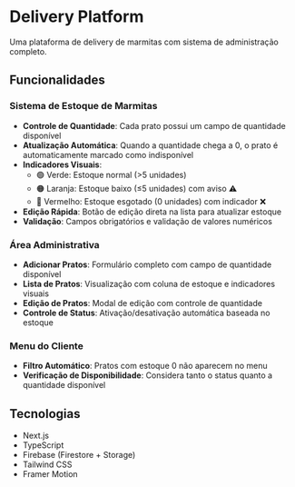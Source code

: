 # Delivery Platform

Uma plataforma de delivery de marmitas com sistema de administração completo.

## Funcionalidades

### Sistema de Estoque de Marmitas

- **Controle de Quantidade**: Cada prato possui um campo de quantidade disponível
- **Atualização Automática**: Quando a quantidade chega a 0, o prato é automaticamente marcado como indisponível
- **Indicadores Visuais**: 
  - 🟢 Verde: Estoque normal (>5 unidades)
  - 🟠 Laranja: Estoque baixo (≤5 unidades) com aviso ⚠️
  - 🔴 Vermelho: Estoque esgotado (0 unidades) com indicador ❌
- **Edição Rápida**: Botão de edição direta na lista para atualizar estoque
- **Validação**: Campos obrigatórios e validação de valores numéricos

### Área Administrativa

- **Adicionar Pratos**: Formulário completo com campo de quantidade disponível
- **Lista de Pratos**: Visualização com coluna de estoque e indicadores visuais
- **Edição de Pratos**: Modal de edição com controle de quantidade
- **Controle de Status**: Ativação/desativação automática baseada no estoque

### Menu do Cliente

- **Filtro Automático**: Pratos com estoque 0 não aparecem no menu
- **Verificação de Disponibilidade**: Considera tanto o status quanto a quantidade disponível

## Tecnologias

- Next.js
- TypeScript
- Firebase (Firestore + Storage)
- Tailwind CSS
- Framer Motion